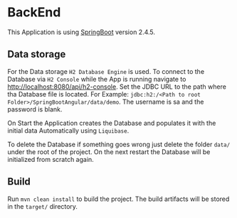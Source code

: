 # BackEnd

This Application is using [SpringBoot]() version 2.4.5.

## Data storage

For the Data storage `H2 Database Engine` is used. To connect to the Database via `H2 Console` while the App is running
navigate to [http://localhost:8080/api/h2-console](http://localhost:8080/api/h2-console). Set the JDBC URL to the path
where tha Database file is located. For Example:
`jdbc:h2:/<Path to root Folder>/SpringBootAngular/data/demo`. The username is sa and the password is blank.

On Start the Application creates the Database and populates it with the initial data Automatically using `Liquibase`.

To delete the Database if something goes wrong just delete the folder `data/` under the root of the project. On the next
restart the Database will be initialized from scratch again.

## Build

Run `mvn clean install` to build the project. The build artifacts will be stored in the `target/` directory.
